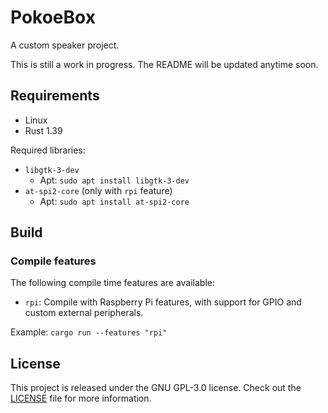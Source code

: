 # PokoeBox
A custom speaker project.

This is still a work in progress. The README will be updated anytime soon.

## Requirements
* Linux
* Rust 1.39

Required libraries:
* `libgtk-3-dev`
    * Apt: `sudo apt install libgtk-3-dev`
* `at-spi2-core` (only with `rpi` feature)
    * Apt: `sudo apt install at-spi2-core`

## Build
### Compile features
The following compile time features are available:
* `rpi`: Compile with Raspberry Pi features, with support for GPIO and custom external peripherals.

Example: `cargo run --features "rpi"`

## License
This project is released under the GNU GPL-3.0 license.
Check out the [LICENSE](LICENSE) file for more information.
